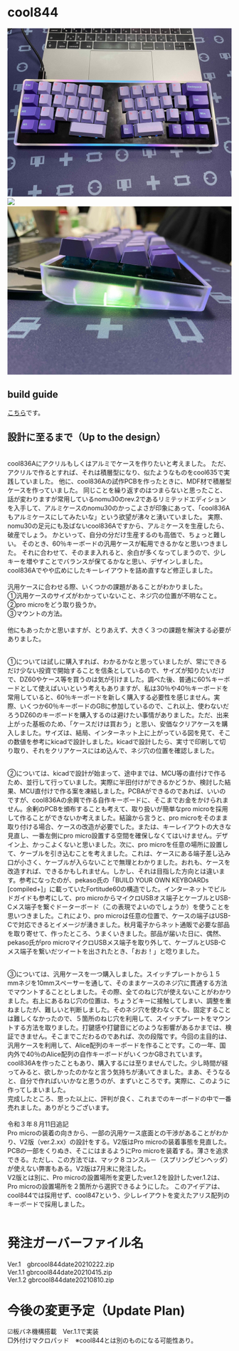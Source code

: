 # cool844

![](img/IMG_0667.JPG)
![](img/IMG_0668.JPG)
![](img/IMG_0669.JPG)

## build guide
[こちら](https://github.com/telzo2000/cool844/blob/main/buildguideforcool844.md)です。<br>

## 設計に至るまで（Up to the design）
<br>
cool836Aにアクリルもしくはアルミでケースを作りたいと考えました。
ただ、アクリルで作るとすれば、それは積層型になり、似たようなものをcool635で実践していました。
他に、cool836Aの試作PCBを作ったときに、MDF材で積層型ケースを作っていました。
同じことを繰り返すのはつまらないと思ったこと、話が変わりますが常用しているnomu30のrev.2であるリミテッドエディションを入手して、アルミケースのnomu30のかっこよさが印象にあって、「cool836Aもアルミケースにしてみたいな」という欲望が沸々と湧いていました。
実際、nomu30の足元にも及ばないcool836Aですから、アルミケースを生産したら、破産でしょう。
かといって、自分の分だけ生産するのも高価で、ちょっと難しい。
そのとき、60％キーボードの汎用ケースが転用できるかなと思いつきました。
それに合わせて、そのまま入れると、余白が多くなってしまうので、少しキーを増やすことでバランスが保てるかなと思い、デザインしました。
cool836Aでやや広めにしたキーレイアウトを詰め直すなど修正しました。<br><br>
汎用ケースに合わせる際、いくつかの課題があることがわかりました。<br>
①汎用ケースのサイズがわかっていないこと、ネジ穴の位置が不明なこと。<br>
②pro microをどう取り扱うか。<br>
③マウントの方法。<br><br>
他にもあったかと思いますが、とりあえず、大きく３つの課題を解決する必要がありました。<br><br>

①については試しに購入すれば、わかるかなと思っていましたが、常にできるだけ少ない投資で開始することを信条としているので、サイズが知りたいだけで、DZ60やケース等を買うのは気が引けました。調べた後、普通に60%キーボードとして使えばいいという考えもありますが、私は30％や40％キーボードを常用していると、60％キーボードを新しく購入する必要性を感じません。実際、いくつか60％キーボードのGBに参加しているので、これ以上、使わないだろうDZ60のキーボードを購入するのは避けたい事情がありました。ただ、出来上がった基板のため、「ケースだけは買おう」と思い、安価なクリアケースを購入しました。サイズは、結局、インターネット上に上がっている図を見て、そこの数値を参考にkicadで設計しました。kicadで設計したら、実寸で印刷して切り取り、それをクリアケースにはめ込んで、ネジ穴の位置を確認しました。<br><br>

②については、kicadで設計が始まって、途中までは、MCU等の直付けで作るため、並行して行っていました。実際に半田付けができるかどうか、検討した結果、MCU直付けで作る案を凍結しました。PCBAができるのであれば、いいのですが、cool836Aの余興で作る自作キーボードに、そこまでお金をかけられません。余剰のPCBを頒布することも考えて、取り扱いが簡単なpro microを採用して作ることができないか考えました。結論から言うと、pro microをそのまま取り付ける場合、ケースの改造が必要でした。または、キーレイアウトの大きな見直し、一番左側にpro micro設置する空間を確保しなくてはいけません。デザイン上、かっこよくないと思いました。次に、pro microを任意の場所に設置して、ケーブルを引き込むことを考えました。これは、ケースにある端子差し込み口が小さく、ケーブルが入らないことで無理とわかりました。おれも、ケースを改造すれば、できるかもしれません。しかし、それは目指した方向とは違います。参考になったのが、pekaso氏の「BUILD YOUR OWN KEYBOARDs [compiled+]」に載っていたFortitude60の構造でした。インターネットでビルドガイドも参考にして、pro microからマイクロUSBオス端子とケーブルとUSB-Cメス端子を繋ぐドーターボード（この表現でよいのでしょうか）を使うことを思いつきました。これにより、pro microは任意の位置で、ケースの端子はUSB-Cで対応できるとイメージが湧きました。秋月電子からネット通販で必要な部品を取り寄せて、作ったところ、うまくいきました。部品が届いた日に、偶然、pekaso氏がpro microマイクロUSBメス端子を取り外して、ケーブルとUSB-Cメス端子を繋いだツイートを出されたとき、「おお！」と唸りました。
<br><br>

③については、汎用ケースを一つ購入しました。スイッチプレートから１５mmネジを10mmスペーサーを通して、そのままケースのネジ穴に貫通する方法でマウントすることとしました。その際、全てのねじ穴が使えないことがわかりました。右上にあるねじ穴の位置は、ちょうどキーに接触してしまい、調整を重ねましたが、難しいと判断しました。そのネジ穴を使わなくても、固定することは難しくなかったので、５箇所のねじ穴を利用して、スイッチプレートをマウントする方法を取りました。打鍵感や打鍵音にどのような影響があるかまでは、検証できません。そこまでこだわるのであれば、次の段階です。今回の主目的は、汎用ケースを利用して、Alice配列のキーボードを作ることです。この一年、国内外で40％のAlice配列の自作キーボードがいくつかGBされています。cool836Aを作ったこともあり、購入するには至りませんでした。少し時間が経ってみると、欲しかったのかなと言う気持ちが湧いてきました。まあ、そうなると、自分で作ればいいかなと思うのが、まずいところです。実際に、このように作ってしまいました。<br>
完成したところ、思った以上に、評判が良く、これまでのキーボードの中で一番売れました。ありがとうございます。<br>
<br>
令和３年８月11日追記<br>
Pro microの装着の向きから、一部の汎用ケース底面との干渉があることがわかり、V2版（ver.2.xx）の設計をする。V2版はPro microの装着事態を見直した。PCBの一部をくりぬき、そこにはまるようにPro microを装着する。薄さを追求できる。ただし、この方法では、マック８コンスル－（スプリングピンヘッダ）が使えない弊害もある。V2版は7月末に発注した。<br>
V2版とは別に、Pro microの設置場所を変更したver.1.2を設計したver.1.2は、Pro microの設置場所を２箇所から選択できるようにした。
このアイデアは、cool844では採用せず、cool847という、少しレイアウトを変えたアリス配列のキーボードで採用しました。<br>
<br>
# 発注ガーバーファイル名
Ver.1　gbrcool844date20210222.zip<br>
Ver.1.1 gbrcool844date20210415.zip<br>
Ver.1.2 gbrcool844date20210810.zip<br>
# 今後の変更予定（Update Plan)

☑︎板バネ機構搭載　Ver.1.1で実装<br>
□外付けマクロパッド　※cool844とは別のものになる可能性あり。<br>
